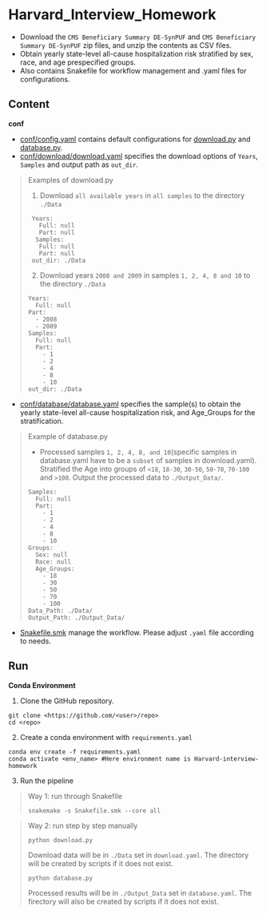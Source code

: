 # Harvard_Interview_Homework
* Download the `CMS Beneficiary Summary DE-SynPUF` and `CMS Beneficiary Summary DE-SynPUF` zip files, and unzip the contents as CSV files.
* Obtain yearly state-level all-cause hospitalization risk stratified by sex, race, and age prespecified groups.
* Also contains Snakefile for workflow management and .yaml files for configurations.

## Content
**conf**
* [conf/config.yaml](https://github.com/zhangyf1029/Harvard_Interview_Homework/tree/main/conf) contains default configurations for [download.py](https://github.com/zhangyf1029/Harvard_Interview_Homework/tree/main) and [database.py](https://github.com/zhangyf1029/Harvard_Interview_Homework/tree/main).
* [conf/download/download.yaml](https://github.com/zhangyf1029/Harvard_Interview_Homework/tree/main/conf/download) specifies the download options of `Years`, `Samples` and output path as `out_dir`.
> Examples of download.py
> 1. Download `all available years` in `all samples` to the directory `./Data`
>   ```
>    Years:
>      Full: null
>      Part: null
>     Samples:
>      Full: null
>      Part: null
>    out_dir: ./Data
>   ```
> 2. Download years `2008 and 2009` in samples `1, 2, 4, 8 and 10` to the directory `./Data`
>   ```
>   Years:
>     Full: null
>   Part:
>     - 2008
>     - 2009
>   Samples:
>     Full: null
>     Part: 
>       - 1
>       - 2
>       - 4
>       - 8
>       - 10
>   out_dir: ./Data
>   ```
* [conf/database/database.yaml](https://github.com/zhangyf1029/Harvard_Interview_Homework/tree/main/conf/database) specifies the sample(s) to obtain the yearly state-level all-cause hospitalization risk, and Age_Groups for the stratification.
> Example of database.py
> * Processed samples `1, 2, 4, 8, and 10`(specific samples in database.yaml have to be a `subset` of samples in download.yaml). Stratified the Age into groups of `<18`, `18-30`, `30-50`, `50-70`, `70-100` and `>100`. Output the processed data to `./Output_Data/`.
>  ```
>  Samples:
>    Full: null
>    Part: 
>      - 1
>      - 2
>      - 4
>      - 8
>      - 10
>  Groups:
>    Sex: null
>    Race: null
>    Age_Groups: 
>      - 18
>      - 30
>      - 50
>      - 70
>      - 100
>  Data_Path: ./Data/
>  Output_Path: ./Output_Data/
>  ```
* [Snakefile.smk](https://github.com/zhangyf1029/Harvard_Interview_Homework/tree/main) manage the workflow. Please adjust `.yaml` file according to needs.

## Run
**Conda Environment**
1. Clone the GitHub repository.
```
git clone <https://github.com/<user>/repo>
cd <repo>
```
2. Create a conda environment with `requirements.yaml`
```
conda env create -f requirements.yaml
conda activate <env_name> #Here environment name is Harvard-interview-homework
```
3. Run the pipeline
> Way 1: run through Snakefile
>  ```
>  snakemake -s Snakefile.smk --core all
>  ```


> Way 2: run step by step manually
>  ```
>  python download.py
>  ```
> Download data will be in `./Data` set in `download.yaml`. The directory will be created by scripts if it does not exist.
>  ```
>  python database.py
>  ```
> Processed results will be in `./Output_Data` set in `database.yaml`. The firectory will also be created by scripts if it does not exist.


